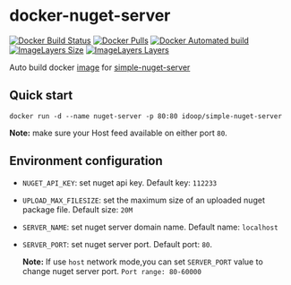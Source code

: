 # docker-nuget-server

[![Docker Build Status](https://img.shields.io/docker/build/idoop/docker-nuget-server.svg)](https://hub.docker.com/r/idoop/docker-nuget-server/)
[![Docker Pulls](https://img.shields.io/docker/pulls/idoop/docker-nuget-server.svg)](https://hub.docker.com/r/idoop/docker-nuget-server/)
[![Docker Automated build](https://img.shields.io/docker/automated/idoop/docker-nuget-server.svg)](https://hub.docker.com/r/idoop/docker-nuget-server/)
[![ImageLayers Size](https://img.shields.io/imagelayers/image-size/idoop/docker-nuget-server/latest.svg)](https://hub.docker.com/r/idoop/docker-nuget-server/)
[![ImageLayers Layers](https://img.shields.io/imagelayers/layers/idoop/docker-nuget-server/latest.svg)](https://hub.docker.com/r/idoop/docker-nuget-server/)



Auto build docker [image](https://hub.docker.com/r/idoop/simple-nuget-server/) for [simple-nuget-server](https://github.com/Daniel15/simple-nuget-server)

## Quick start

``` shell
docker run -d --name nuget-server -p 80:80 idoop/simple-nuget-server
```

**Note:** make sure your Host feed available on either port `80`.

## Environment configuration

* `NUGET_API_KEY`: set nuget api key. Default key: `112233`

* `UPLOAD_MAX_FILESIZE`: set the maximum size of an uploaded nuget package file. Default size: `20M`

* `SERVER_NAME`: set nuget server domain name. Default name: `localhost`

* `SERVER_PORT`: set nuget server port. Default port: `80`.

  **Note:** If use `host` network mode,you can set `SERVER_PORT` value  to change nuget server port. `Port range: 80-60000`

